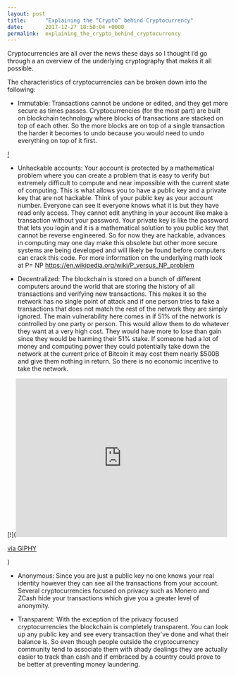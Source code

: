 ```yaml
---
layout: post
title:      "Explaining the “Crypto” behind Cryptocurrency"
date:       2017-12-27 18:50:04 +0000
permalink:  explaining_the_crypto_behind_cryptocurrency
---
```



Cryptocurrencies are all over the news these days so I thought I’d go through a an overview of the underlying cryptography that makes it all possible.

The characteristics of cryptocurrencies can be broken down into the following:

* Immutable: Transactions cannot be undone or edited, and they get more secure as times passes. Cryptocurrencies (for the most part) are built on blockchain technology where blocks of transactions are stacked on top of each other. So the more blocks are on top of a single transaction the harder it becomes to undo because you would need to undo everything on top of it first.

[!](https://media.giphy.com/media/9K6cyrl0JO1wY/giphy.gif)

* Unhackable accounts: Your account is protected by a mathematical problem where you can create a problem that is easy to verify but extremely difficult to compute and near impossible with the current state of computing. This is what allows you to have a public key and a private key that are not hackable. Think of your public key as your account number. Everyone can see it everyone knows what it is but they have read only access. They cannot edit anything in your account like make a transaction without your password. Your private key is like the password that lets you login and it is a mathematical solution to you public key that cannot be reverse engineered. So for now they are hackable, advances in computing may one day make this obsolete but other more secure systems are being developed and will likely be found before computers can crack this code. For more information on the underlying math look at P= NP https://en.wikipedia.org/wiki/P_versus_NP_problem

* Decentralized: The blockchain is stored on a bunch of different computers around the world that are storing the history of all transactions and verifying new transactions. This makes it so the network has no single point of attack and if one person tries to fake a transactions that does not match the rest of the network they are simply ignored. The main vulnerability here comes in if 51% of the network is controlled by one party or person. This would allow them to do whatever they want at a very high cost. They would have more to lose than gain since they would be harming their 51% stake. If someone had a lot of money and computing power they could potentially take down the network at the current price of Bitcoin it may cost them nearly $500B and give them nothing in return. So there is no economic incentive to take the network.

[!](<iframe src="https://giphy.com/embed/xSTXAKCGsgAZG" width="480" height="360" frameBorder="0" class="giphy-embed" allowFullScreen></iframe><p><a href="https://giphy.com/gifs/anonymous-xSTXAKCGsgAZG">via GIPHY</a></p>)

* Anonymous: Since you are just a public key no one knows your real identity however they can see all the transactions from your account. Several cryptocurrencies focused on privacy such as Monero and ZCash hide your transactions which give you a greater level of anonymity. 

* Transparent: With the exception of the privacy focused cryptocurrencies the blockchain is completely transparent.  You can look up any public key and see every transaction they've done and what their balance is. So even though people outside the cryptocurrency community tend to associate them with shady dealings they are actually easier to track than cash and if embraced by a country could prove to be better at preventing money laundering.
